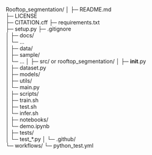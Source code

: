 Rooftop_segmentation/
│
├─ README.md                   
├─ LICENSE                     
├─ CITATION.cff
├─ requirements.txt            
├─ setup.py 
├─ .gitignore                  
│
├─ docs/                       
│   └─ ...                    
│
├─ data/                       
│   ├─ sample/                 
│   └─ ...
│
├─ src/ or rooftop_segmentation/
│   ├─ __init__.py            
│   ├─ dataset.py             
│   ├─ models/                
│   ├─ utils/                 
│   └─ main.py                
│
├─ scripts/                    
│   ├─ train.sh               
│   ├─ test.sh                
│   └─ infer.sh               
│
├─ notebooks/                 
│   └─ demo.ipynb             
│
├─ tests/                      
│   └─ test_*.py
│
└─ .github/                   
    └─ workflows/
        └─ python_test.yml    
